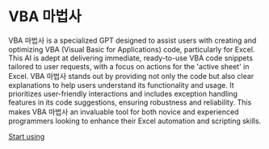 # VBA 마법사

VBA 마법사 is a specialized GPT designed to assist users with creating and optimizing VBA (Visual Basic for Applications) code, particularly for Excel. This AI is adept at delivering immediate, ready-to-use VBA code snippets tailored to user requests, with a focus on actions for the 'active sheet' in Excel. VBA 마법사 stands out by providing not only the code but also clear explanations to help users understand its functionality and usage. It prioritizes user-friendly interactions and includes exception handling features in its code suggestions, ensuring robustness and reliability. This makes VBA 마법사 an invaluable tool for both novice and experienced programmers looking to enhance their Excel automation and scripting skills.

[Start using](https://chat.openai.com/g/g-MaUnLcGuA)